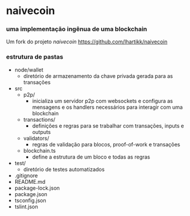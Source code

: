 # naivecoin
### uma implementação ingênua de uma blockchain

Um fork do projeto *naivecoin*
https://github.com/lhartikk/naivecoin

### estrutura de pastas
- node/wallet
    - diretório de armazenamento da chave privada gerada para as transações
- src
    - p2p/
        - inicializa um servidor p2p com websockets e configura as mensagens e os handlers necessários para interagir com uma blockchain
    - transactions/
        - definições e regras para se trabalhar com transações, inputs e outputs
    - validators/
        - regras de validação para blocos, proof-of-work e transações
    - blockchain.ts
        - define a estrutura de um bloco e todas as regras
- test/
    - diretório de testes automatizados
- .gitignore
- README.md
- package-lock.json
- package.json
- tsconfig.json
- tslint.json
